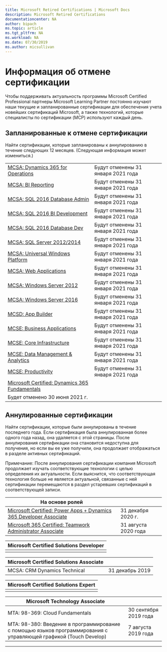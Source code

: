 ```yaml
---
title: Microsoft Retired Certifications | Microsoft Docs
description: Microsoft Retired Certifications
documentationcenter: NA
author: bipach
ms.topic: article
ms.tgt_pltfrm: NA
ms.workload: NA
ms.date: 07/30/2019
ms.author: micsullivan
---
```

# Информация об отмене сертификации

Чтобы поддерживать актуальность программы Microsoft Certified Professional партнеры Microsoft Learning Partner постоянно изучают наши текущие и запланированные сертификации для обеспечения учета новейших сертификаций Microsoft, а также технологий, которые специалисты по сертификации (MCP) используют каждый день.

## Запланированные к отмене сертификации

Найти сертификации, которые запланированы к аннулированию в течение следующих 12 месяцев. (Следующая информация может измениться.)  

|                                             |                    |
| ---------------------------------------------------------------------------------- | ------------------ |
| [MCSA: Dynamics 365 for Operations](/learn/certifications/mcsa-microsoft-dynamics-365-for-operations) | Будут отменены 31 января 2021 года |
| [MCSA: BI Reporting](/learn/certifications/mcsa-bi-reporting) | Будут отменены 31 января 2021 года |
| [MCSA: SQL 2016 Database Admin](/learn/certifications/mcsa-sql2016-database-administration-certification) | Будут отменены 31 января 2021 года |
| [MCSA: SQL 2016 BI Development](/learn/certifications/mcsa-sql2016-business-intelligence-certification) | Будут отменены 31 января 2021 года |
| [MCSA: SQL 2016 Database Dev](/learn/certifications/mcsa-sql2016-database-development-certification) | Будут отменены 31 января 2021 года |
| [MCSA: SQL Server 2012/2014](/learn/certifications/mcsa-sql-certification) | Будут отменены 31 января 2021 года |
| [MCSA: Universal Windows Platform](/learn/certifications/mcsa-universal-windows-platform) | Будут отменены 31 января 2021 года |
| [MCSA: Web Applications](/learn/certifications/mcsa-web-applications-certification) | Будут отменены 31 января 2021 года |
| [MCSA: Windows Server 2012](/learn/certifications/mcsa-windows-server-certification) | Будут отменены 31 января 2021 года |
| [MCSA: Windows Server 2016](/learn/certifications/mcsa-windows-server-2016-certification) | Будут отменены 31 января 2021 года |
| [MCSD: App Builder](/learn/certifications/mcsd-app-builder-certification) | Будут отменены 31 января 2021 года |
| [MCSE: Business Applications](/learn/certifications/mcse-business-applications) | Будут отменены 31 января 2021 года |
| [MCSE: Core Infrastructure](/learn/certifications/mcse-core-infrastructure) | Будут отменены 31 января 2021 года |
| [MCSE: Data Management & Analytics](/learn/certifications/mcse-data-management-analytics) | Будут отменены 31 января 2021 года |
| [MCSE: Productivity](/learn/certifications/mcse-productivity-certification) | Будут отменены 31 января 2021 года |
| [Microsoft Certified: Dynamics 365 Fundamentals](/learn/certifications/d365-fundamentals) | 
Будет отменено 30 июня 2021 г. |

## Аннулированные сертификации

Найти сертификации, которые были аннулированы в течение последнего года. Если сертификация была аннулированная более одного года назад, она удаляется с этой страницы. После аннулирования сертификации она становится недоступна для получения, но если вы ее уже получили, она продолжает отображаться в разделе активных сертификаций.

Примечание: После аннулирования сертификации компания Microsoft продолжает изучать соответствующие технологии с целью определения их актуальности. Если выяснится, что соответствующая технология больше не является актуальной, связанные с ней сертификации перемещаются в раздел устаревших сертификаций в соответствующей записи.

| На основе ролей                                                                         |                    |
| ---------------------------------------------------------------------------------- | ------------------ |
| [Microsoft Certified: Power Apps + Dynamics 365 Developer Associate](/learn/certifications/power-apps-and-d365-developer-associate) | 31 декабря 2020 г. |
| [Microsoft 365 Certified: Teamwork Administrator Associate](/learn/certifications/m365-teamwork-administrator)              | 31 августа 2020 года |

| Microsoft Certified Solutions Developer                                            |
| ---------------------------------------------------------------------------------- |
|                                                                                    |

| Microsoft Certified Solutions Associate                                            |                    |
| ---------------------------------------------------------------------------------- | ------------------ |
| MCSA: CRM Dynamics Technical | 31 декабрь 2019  |

| Microsoft Certified Solutions Expert                                               |
| ---------------------------------------------------------------------------------- |
|                                                                                    |

| Microsoft Technology Associate                                                     |                    |
| ---------------------------------------------------------------------------------- | ------------------ |
| MTA: 98-369: Cloud Fundamentals                                                                                             | 30 сентября 2019 года |
| MTA: 98-380: Введение в программирование с помощью языков программирования с управляющей графикой (Touch Develop)                                        | 7 августа 2019 года     |
___
